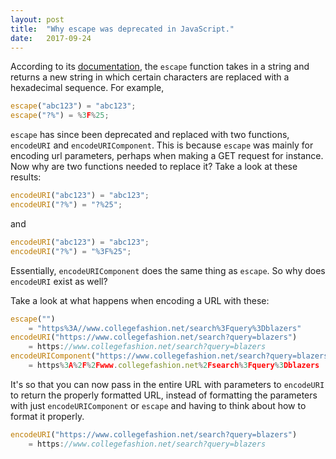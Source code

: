 ```yaml
---
layout: post
title:  "Why escape was deprecated in JavaScript."
date:   2017-09-24
---
```


According to its [documentation](https://developer.mozilla.org/en-US/docs/Web/JavaScript/Reference/Global_Objects/escape),
the `escape` function takes in a string and returns a new string in which 
certain characters are replaced with a hexadecimal sequence.
For example,
```js
escape("abc123") = "abc123";
escape("?%") = %3F%25;
``` 


`escape` has since been deprecated and replaced with two functions,
`encodeURI` and `encodeURIComponent`.
This is because `escape` was mainly for encoding url parameters,
perhaps when making a GET request for instance.
Now why are two functions needed to replace it? Take a look at these results:

```js
encodeURI("abc123") = "abc123";
encodeURI("?%") = "?%25";
```

and


```js
encodeURI("abc123") = "abc123";
encodeURI("?%") = "%3F%25";
```

Essentially, `encodeURIComponent` does the same thing as `escape`. 
So why does `encodeURI` exist as well?

Take a look at what happens when encoding a URL with these:

```js
escape("") 
	= "https%3A//www.collegefashion.net/search%3Fquery%3Dblazers"
encodeURI("https://www.collegefashion.net/search?query=blazers") 
	= https://www.collegefashion.net/search?query=blazers
encodeURIComponent("https://www.collegefashion.net/search?query=blazers") 
	= https%3A%2F%2Fwww.collegefashion.net%2Fsearch%3Fquery%3Dblazers
```

It's so that you can now pass in the entire URL with parameters to `encodeURI`
to return the properly formatted URL,
instead of formatting the parameters with 
just `encodeURIComponent` or `escape`
and having to think about how to format it properly.
```js
encodeURI("https://www.collegefashion.net/search?query=blazers") 
	= https://www.collegefashion.net/search?query=blazers
```









